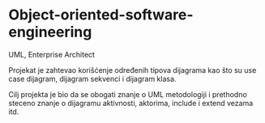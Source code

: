 # Object-oriented-software-engineering
UML, Enterprise Architect

Projekat je zahtevao korišćenje određenih tipova dijagrama kao što su use case dijagram, dijagram sekvenci i dijagram klasa.

Cilj projekta je bio da se obogati znanje o UML metodologiji i prethodno steceno znanje o dijagramu aktivnosti, aktorima, include i extend vezama itd.

